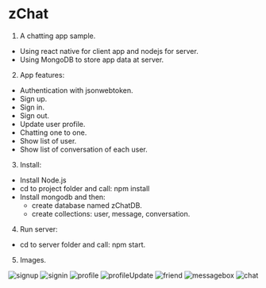 # zChat
1. A chatting app sample.
- Using react native for client app and nodejs for server.
- Using MongoDB to store app data at server.
2. App features:
- Authentication with jsonwebtoken.
- Sign up.
- Sign in.
- Sign out.
- Update user profile.
- Chatting one to one.
- Show list of user.
- Show list of conversation of each user.
3. Install:
- Install Node.js
- cd to project folder and call: npm install
- Install mongodb and then:
	+ create database named zChatDB.
	+ create collections: user, message, conversation.
4. Run server:
- cd to server folder and call: npm start.
5. Images.



![signup](https://user-images.githubusercontent.com/58189768/74098363-e252e280-4b49-11ea-8291-1844e156b930.png)
![signin](https://user-images.githubusercontent.com/58189768/74098364-e3840f80-4b49-11ea-9c55-88d2717ca33d.png)
![profile](https://user-images.githubusercontent.com/58189768/74098365-e3840f80-4b49-11ea-8414-d49ffcf80e39.png)
![profileUpdate](https://user-images.githubusercontent.com/58189768/74098366-e41ca600-4b49-11ea-809c-c53d6d57f597.png)
![friend](https://user-images.githubusercontent.com/58189768/74098368-ee3ea480-4b49-11ea-9605-3429ebf3f6ca.png)
![messagebox](https://user-images.githubusercontent.com/58189768/74098372-f4348580-4b49-11ea-9f7d-ab47885b8201.png)
![chat](https://user-images.githubusercontent.com/58189768/74098375-f7c80c80-4b49-11ea-9888-f4300673b368.png)
